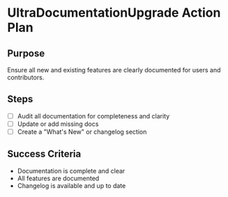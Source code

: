 # UltraDocumentationUpgrade Action Plan

## Purpose

Ensure all new and existing features are clearly documented for users and contributors.

## Steps

- [ ] Audit all documentation for completeness and clarity
- [ ] Update or add missing docs
- [ ] Create a "What's New" or changelog section

## Success Criteria

- Documentation is complete and clear
- All features are documented
- Changelog is available and up to date
